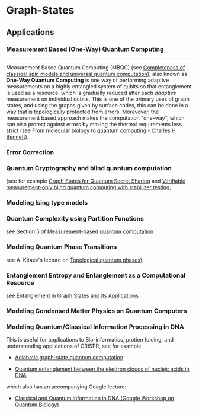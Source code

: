 # Graph-States



## Applications

### Measurement Based (One-Way) Quantum Computing

---

Measurement Based Quantum Computing (MBQC) (see [Completeness of classical spin models and universal
quantum computation](https://arxiv.org/pdf/0812.2368.pdf)), also known as **One-Way Quantum Computing**
 is one way of performing adaptive measurements on a highly entangled system of qubits so that entanglement 
 is used as a resource, which is gradually reduced after each *adaptive* measurement on individual qubits. 
 This is one of the primary uses of graph states, and using the graphs given by surface codes, this can be 
 done in a way that is topologically protected from errors. Morevover, the measurement based approach makes 
 the computation "one-way", which can also protect against errors by making the thermal requirements less strict 
 (see [From molecular biology to quantum computing - Charles H. Bennett](https://www.youtube.com/watch?v=a-i_yhLLkiY&t=48s)).


### Error Correction


### Quantum Cryptography and blind quantum computation 
(see for example [Graph States for Quantum Secret Sharing](https://arxiv.org/pdf/0808.1532.pdf) 
and [Verifiable measurement-only blind quantum computing with stabilizer testing](https://arxiv.org/pdf/1505.07535.pdf), 


### Modeling Ising type models 


### Quantum Complexity using Partition Functions 
see Section 5 of [Measurement-based quantum computation](https://arxiv.org/pdf/0910.1116.pdf)


### Modeling Quantum Phase Transitions 
see A. Kitaev's lecture on [Topological quantum phases](https://www.youtube.com/watch?v=W2vUbTR2RWQ&t=898s)), 


### Entanglement Entropy and Entanglement as a Computational Resource 
see [Entanglement in Graph States and its Applications](https://arxiv.org/pdf/quant-ph/0602096.pdf)


### Modeling Condensed Matter Physics on Quantum Computers 


### Modeling Quantum/Classical Information Processing in DNA 
This is useful for applications to Bio-informatics, protien folding, and understanding applications of CRISPR, 
see for example 
- [Adiabatic graph-state quantum computation](https://arxiv.org/pdf/1309.1443.pdf) 

- [Quantum entanglement between the electron clouds of nucleic acids in DNA](https://arxiv.org/pdf/1006.4053.pdf), 

which also has an accompanying Google lecture: 
- [Classical and Quantum Information in DNA (Google Workshop on Quantum Biology)](https://www.youtube.com/watch?v=2nqHOnVTxJE&t=66s)
